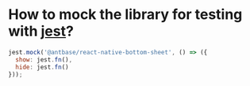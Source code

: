 # How to mock the library for testing with [jest](https://jestjs.io)?

```js
jest.mock('@antbase/react-native-bottom-sheet', () => ({
  show: jest.fn(),
  hide: jest.fn()
}));
```
